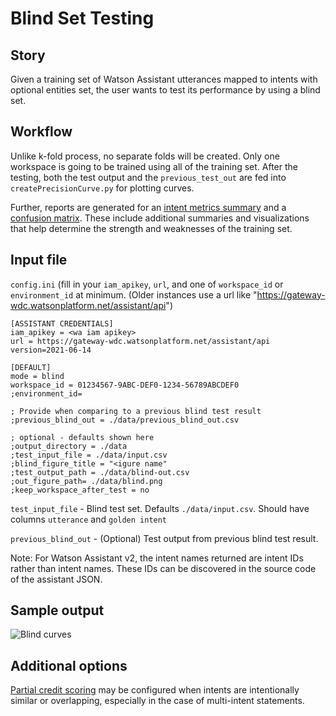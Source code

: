 # Blind Set Testing
## Story
Given a training set of Watson Assistant utterances mapped to intents with optional entities set, the user wants to test its performance by using a blind set.

## Workflow
Unlike k-fold process, no separate folds will be created. Only one workspace is going to be trained using all of the training set. After the testing, both the test output and the `previous_test_out` are fed into `createPrecisionCurve.py` for plotting curves.

Further, reports are generated for an [intent metrics summary](intent-metrics.md) and a [confusion matrix](confusion-matrix.md).  These include additional summaries and visualizations that help determine the strength and weaknesses of the training set.

## Input file
`config.ini` (fill in your `iam_apikey`, `url`, and one of `workspace_id` or `environment_id` at minimum. (Older instances use a url like "https://gateway-wdc.watsonplatform.net/assistant/api")

```
[ASSISTANT CREDENTIALS]
iam_apikey = <wa iam apikey>
url = https://gateway-wdc.watsonplatform.net/assistant/api
version=2021-06-14

[DEFAULT]
mode = blind
workspace_id = 01234567-9ABC-DEF0-1234-56789ABCDEF0
;environment_id=

; Provide when comparing to a previous blind test result
;previous_blind_out = ./data/previous_blind_out.csv

; optional - defaults shown here
;output_directory = ./data
;test_input_file = ./data/input.csv
;blind_figure_title = "<igure name"
;test_output_path = ./data/blind-out.csv
;out_figure_path= ./data/blind.png
;keep_workspace_after_test = no
```

`test_input_file` - Blind test set. Defaults `./data/input.csv`. Should have columns `utterance` and `golden intent`

`previous_blind_out` - (Optional) Test output from previous blind test result.

Note: For Watson Assistant v2, the intent names returned are intent IDs rather than intent names.  These IDs can be discovered in the source code of the assistant JSON.

## Sample output
![Blind curves](../resources/blind-curves.png)

## Additional options
[Partial credit scoring](partial-credit.md) may be configured when intents are intentionally similar or overlapping, especially in the case of multi-intent statements.

